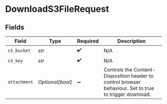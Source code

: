 # DownloadS3FileRequest


## Fields

| Field                                                                                                  | Type                                                                                                   | Required                                                                                               | Description                                                                                            |
| ------------------------------------------------------------------------------------------------------ | ------------------------------------------------------------------------------------------------------ | ------------------------------------------------------------------------------------------------------ | ------------------------------------------------------------------------------------------------------ |
| `s3_bucket`                                                                                            | *str*                                                                                                  | :heavy_check_mark:                                                                                     | N/A                                                                                                    |
| `s3_key`                                                                                               | *str*                                                                                                  | :heavy_check_mark:                                                                                     | N/A                                                                                                    |
| `attachment`                                                                                           | *Optional[bool]*                                                                                       | :heavy_minus_sign:                                                                                     | Controls the Content-Disposition header to control browser behaviour. Set to true to trigger download. |